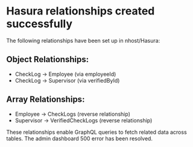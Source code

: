 # Hasura relationships created successfully

The following relationships have been set up in nhost/Hasura:

## Object Relationships:
- CheckLog → Employee (via employeeId)
- CheckLog → Supervisor (via verifiedById)

## Array Relationships:  
- Employee → CheckLogs (reverse relationship)
- Supervisor → VerifiedCheckLogs (reverse relationship)

These relationships enable GraphQL queries to fetch related data across tables.
The admin dashboard 500 error has been resolved.
